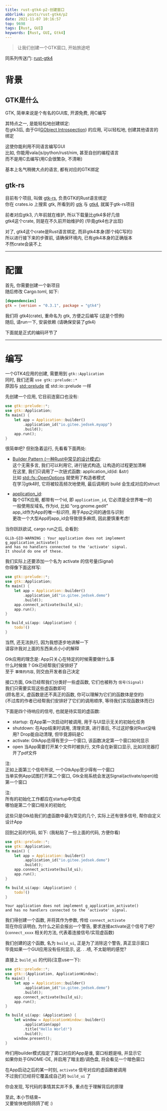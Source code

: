 ```yaml
---
title: rust-gtk4-p2-创建窗口
abbrlink: posts/rust-gtk4/p2
date: 2021-11-07 10:16:57
top: 9698
tags: [Rust, GUI]
keywords: [Rust, GUI, Gtk4]
---
```

> 让我们创建一个GTK窗口, 开始旅途吧
<!-- more -->

同系列传送门: [rust-gtk4](/categories/rust-gtk4)

# 背景  
## GTK是什么
GTK, 简单来说是个有名的GUI库, 开源免费, 用C编写  

其特点之一, 是能轻松地创建绑定:  
在gtk3后, 由于GI([GObject Introspection](https://gi.readthedocs.io/en/latest/)) 的应用, 可以轻松地, 创建其他语言的绑定  

这使你能利用不同语言编写GUI  
比如, 你能用vala/js/python/rust/nim, 甚至自创的编程语言  
而不是用C去编写(用C会很繁杂, 不清晰)  

基本上名气稍微大点的语言, 都有对应的GTK绑定    
## gtk-rs
目前有个项目, 叫做 [gtk-rs](https://gtk-rs.org/), 负责GTK的Rust语言绑定  
你在 crates.io 上搜索 gtk, 所看到的 [gtk](https://crates.io/crates/gtk) 与 [gtk4](https://crates.io/crates/gtk4), 就属于gtk-rs项目

前者对应gtk3, 六年前就在维护, 所以下载量比gtk4多好几倍  
gtk4这个crate, 则是在不久前开始维护的 (毕竟gtk4也才出现)  

对了, gtk4这个crate是Rust语言绑定, 而非gtk4本身(那个纯C写的)  
所以进行接下来的步骤前, 请确保环境内, 已有gtk4本身的正确版本  
不然crate会装不上  
- - -
# 配置
首先, 你需要创建一个新项目  
随后修改 Cargo.toml, 如下:  

```toml
[dependencies]
gtk = {version = "0.3.1", package = "gtk4"}
```

我们将 gtk4(crate), 重命名为 gtk, 方便之后编写 (这是个惯例)  
随后, 请run一下, 安装依赖 (请确保安装了gtk4)  

下面就是正式的编码环节了
- - -
# 编写
一个GTK4应用的创建, 需要用到 `gtk::Application`  
同时, 我们还需 `use gtk::prelude::*`  
原因与 [std::prelude](https://doc.rust-lang.org/std/prelude/index.html) 或 std::io::prelude 一样  

先创建一个应用, 它目前连窗口也没有:  

```rust
use gtk::prelude::*;
use gtk::Application;
fn main() {
    let app = Application::builder()
        .application_id("io.gitee.jedsek.myapp")
        .build();
    app.run();
}
```

很简单吧? 但别急着运行, 先看看下面两处:  

- [Builder Pattern (一种Rust中常见的设计模式)](http://chuxiuhong.com/chuxiuhong-rust-patterns-zh/patterns/builder.html):  
这个无需多言, 我们可以利用它, 进行链式构造, 让构造的过程更加清晰  
在这里, 我们只调用了一次链式函数: application_id(id: &str)  
比如 [std::fs::OpenOptions](https://doc.rust-lang.org/std/fs/struct.OpenOptions.html) 就使用了构造者模式  
在学习gtk4时, 它将被较高频次地使用, 最后调用的 build 会生成对应的struct

- [application_id](https://developer.gnome.org/documentation/tutorials/application-id.html):  
每个GTK应用, 都带有一个id, 即 `application_id`, 它必须是全世界唯一的  
一般使用反域名, 作为id, 比如 “org.gnome.gedit”  
app_id作为App的唯一标识符, 用于App之间的通信与识别  
更改一个大型App的app_id会导致很多麻烦, 因此要慎重考虑!  


当你跃跃欲试, cargo run之后, 会看到:  

```
GLib-GIO-WARNING : Your application does not implement g_application_activate()
and has no handlers connected to the 'activate' signal.  
It should do one of these.
```

我们实际上还要添加一个名为 activate 的信号量(Signal)  
你得像下面这样写:  

```rust
use gtk::prelude::*;
use gtk::Application;
fn main() {
    let app = Application::builder()
        .application_id("io.gitee.jedsek.demo")
        .build();
    app.connect_activate(build_ui);
    app.run();
}

fn build_ui(app: &Application) {
	todo!()
}
```

当然, 还无法执行, 因为我想逐步地讲解一下  
请容许我对上面的东西来点小小的解释  

Gtk应用的理念是: App只关心在特定的时候需要做什么事  
什么时候做 ? Gtk已经帮我们安排好了  
至于 `事情的内容`, 则交由开发者自己决定  

接口方面, Gtk已经帮我们分类好一些虚函数, 它们也被称为 `信号(Signal)`  
我们只需要实现这些虚函数即可  
(顾名思义, 虚函数是还不真正的函数, 你可以理解为它们的函数体是空的)  
(不过库的作者已经帮我们安排好了它们的调用顺序, 等待我们实现函数体而已)  

下面是四个待响应的信号, 也就是待实现的虚函数:  

- startup: 
在App第一次启动时被调用, 用于与UI显示无关的初始化任务  
- shutdown: 
在App结束时调用, 清理资源, 进行善后, 不过这好像对Rust没啥用? Drop能自动清理, 但毕竟源码是C
- activate:
GtkApp总得有至少一个窗口, 该函数决定第一个窗口如何显示  
- open
当App需要打开某个文件时被执行, 文件会在新窗口显示, 比如浏览器打开了pdf文件  

注:  
正如上面第三个信号所说, 一个GtkApp至少得有一个窗口  
当单实例App试图打开第二个窗口, Gtk全局系统会发送Signal(activate/open)给第一个窗口  

注:  
所有的初始化工作都应在startup中完成  
哪怕是第二个窗口相关的初始化  


这些只是Gtk给我们的虚函数中最为常见的几个, 实际上还有很多信号, 帮你自定义设计App  

回到之前的代码, 如下:
(我粘贴了一份上面的代码, 方便你看)

```rust
use gtk::prelude::*;
use gtk::Application;
fn main() {
    let app = Application::builder()
        .application_id("io.gitee.jedsek.demo")
        .build();
    app.connect_activate(build_ui);
    app.run();
}

fn build_ui(app: &Application) {
	todo!()
}
```

```
Your application does not implement g_application_activate()
and has no handlers connected to the 'activate' signal. 
```

我们得创建一个函数, 并将其作为参数, 传给 `connect_activate`  
现在你应该明白, 为什么之前会报出一个警告, 要求连接activate这个信号了吧?  
(`connect_xxxx` 相关的方法, 代表着连接信号/实现虚函数)  


我们创建的这个函数, 名为 `build_ui`, 正是为了消除这个警告, 真正显示窗口  
毕竟如果一个GUI应用没有任何显示, 这. . .啧, 不太聪明的感觉?  

直接上 `build_ui` 的代码(注意use一下):  

```rust
use gtk::prelude::*;
use gtk::{Application, ApplicationWindow};
fn main() {
    let app = Application::builder()
        .application_id("io.gitee.jedsek.demo")
        .build();
    app.connect_activate(build_ui);
    app.run();
}

fn build_ui(app: &Application) {
    let window = ApplicationWindow::builder()
        .application(app)
        .title("Hello World!")
        .build();
    window.present();
}
```

咋们用builder模式指定了窗口对应的App是谁, 窗口标题是啥, 并显示它  
如果你处于GNOME-DE, 并启用了暗主题/调色盘, 将会看见一个暗色窗口  

在App启动之后的某一时刻, `activate` 信号对应的虚函数被调用  
不过我们已经将它覆盖成自己的 `build_ui` 了  

你会发现, 写代码的事情其实并不多, 重点在于理解背后的原理  

至此, 本小节结束~  
又要愉快地鸽鸽鸽了呢 :)  